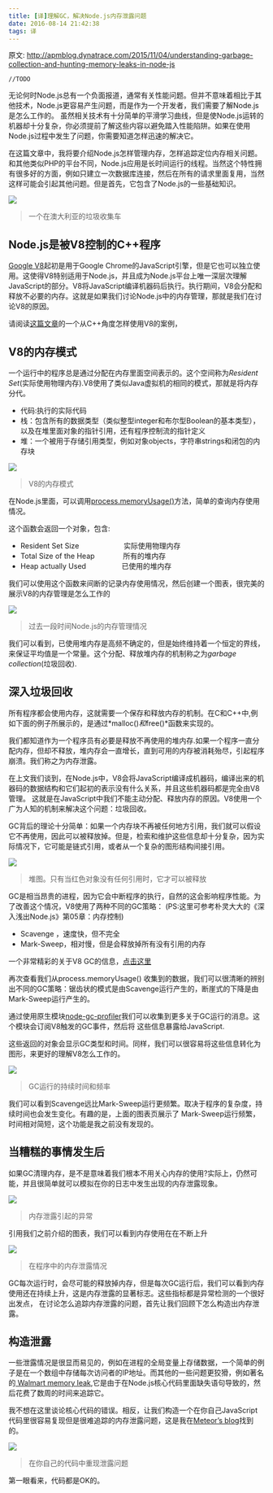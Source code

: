 ```yaml
---
title: [译]理解GC，解决Node.js内存泄露问题
date: 2016-08-14 21:42:38
tags: 译
---
```


原文: http://apmblog.dynatrace.com/2015/11/04/understanding-garbage-collection-and-hunting-memory-leaks-in-node-js

    //TODO

 <!-- more -->

无论何时Node.js总有一个负面报道，通常有关性能问题。但并不意味着相比于其他技术，Node.js更容易产生问题，而是作为一个开发者，我们需要了解Node.js是怎么工作的。
虽然相关技术有十分简单的平滑学习曲线，但是使Node.js运转的机器却十分复杂，你必须提前了解这些内容以避免踏入性能陷阱。如果在使用Node.js过程中发生了问题，你需要知道怎样迅速的解决它。

在这篇文章中，我将要介绍Node.js怎样管理内存，怎样追踪定位内存相关问题。和其他类似PHP的平台不同，Node.js应用是长时间运行的线程。当然这个特性拥有很多好的方面，例如只建立一次数据库连接，然后在所有的请求里面复用，当然这样可能会引起其他问题。但是首先，它包含了Node.js的一些基础知识。

![](http://apmblog.dynatrace.com/wp-content/uploads/2015/11/DK_1.png)
> 一个在澳大利亚的垃圾收集车

## Node.js是被V8控制的C++程序
[Google V8](https://developers.google.com/v8/)起初是用于Google Chrome的JavaScript引擎，但是它也可以独立使用。这使得V8特别适用于Node.js，并且成为Node.js平台上唯一深层次理解JavaScript的部分。V8将JavaScript编译机器码后执行。执行期间，V8会分配和释放不必要的内存。这就是如果我们讨论Node.js中的内存管理，那就是我们在讨论V8的原因。

请阅读[这篇文章](https://developers.google.com/v8/get_started)的一个从C++角度怎样使用V8的案例，

## V8的内存模式
一个运行中的程序总是通过分配在内存里面空间表示的。这个空间称为*Resident Set*(实际使用物理内存).V8使用了类似Java虚拟机的相同的模式，那就是将内存分代。

* 代码:执行的实际代码
* 栈：包含所有的数据类型（类似整型integer和布尔型Boolean的基本类型），以及在堆里面对象的指针引用，还有程序控制流的指针定义
* 堆：一个被用于存储引用类型，例如对象objects，字符串strings和闭包的内存块

![](http://apmblog.dynatrace.com/wp-content/uploads/2015/11/DK_2.png)
> V8的内存模式

在Node.js里面，可以调用[process.memoryUsage()](https://nodejs.org/api/process.html#process_process_memoryusage)方法，简单的查询内存使用情况。

这个函数会返回一个对象，包含:
* Resident Set Size 　　　　　　实际使用物理内存
* Total Size of the Heap　　　　所有的堆内存
* Heap actually Used　　　　　已使用的堆内存

我们可以使用这个函数来间断的记录内存使用情况，然后创建一个图表，很完美的展示V8的内存管理是怎么工作的

![](http://apmblog.dynatrace.com/wp-content/uploads/2015/11/DK_32.png)
> 过去一段时间Node.js的内存管理情况

我们可以看到，已使用堆内存是高频不确定的，但是始终维持着一个恒定的界线，来保证平均值是一个常量。这个分配、释放堆内存的机制称之为*garbage collection*(垃圾回收).

## 深入垃圾回收

所有程序都会使用内存，这就需要一个保存和释放内存的机制。在C和C++中,例如下面的例子所展示的，是通过*malloc()*和*free()*函数来实现的。

我们都知道作为一个程序员有必要是释放不再使用的堆内存.如果一个程序一直分配内存，但却不释放，堆内存会一直增长，直到可用的内存被消耗殆尽，引起程序崩溃。我们称之为内存泄露。

在上文我们谈到，在Node.js中，V8会将JavaScript编译成机器码，编译出来的机器码的数据结构和它们起初的表示没有什么关系，并且这些机器码都是完全由V8管理。
这就是在JavaScript中我们不能主动分配、释放内存的原因。V8使用一个广为人知的机制来解决这个问题：垃圾回收。

GC背后的理论十分简单：如果一个内存块不再被任何地方引用，我们就可以假设它不再使用，因此可以被释放掉。但是，检索和维护这些信息却十分复杂，因为实际情况下，它可能是链式引用，或者从一个复杂的图形结构间接引用。

![](http://apmblog.dynatrace.com/wp-content/uploads/2015/11/memory_graph.png)
> 堆图。只有当红色对象没有任何引用时，它才可以被释放

GC是相当昂贵的进程，因为它会中断程序的执行，自然的这会影响程序性能。为了改善这个情况，V8使用了两种不同的GC策略：
(PS:这里可参考朴灵大大的《深入浅出Node.js》第05章：内存控制)

* Scavenge ，速度快，但不完全
* Mark-Sweep，相对慢，但是会释放掉所有没有引用的内存

一个非常精彩的关于V8 GC的信息，[点击这里](http://jayconrod.com/posts/55/a-tour-of-v8-garbage-collection)

再次查看我们从process.memoryUsage() 收集到的数据，我们可以很清晰的辨别出不同的GC策略：锯齿状的模式是由Scavenge运行产生的，断崖式的下降是由Mark-Sweep运行产生的。

通过使用原生模块[node-gc-profiler](https://github.com/bretcope/node-gc-profiler)我们可以收集到更多关于GC运行的消息。这个模块会订阅V8触发的GC事件，然后将
这些信息暴露给JavaScript.

这些返回的对象会显示GC类型和时间。同样，我们可以很容易将这些信息转化为图形，来更好的理解V8怎么工作的。

![](http://apmblog.dynatrace.com/wp-content/uploads/2015/11/DK_5-1024x463.png)
> GC运行的持续时间和频率

我们可以看到Scavenge远比Mark-Sweep运行更频繁。取决于程序的复杂度，持续时间也会发生变化。有趣的是，上面的图表页展示了 Mark-Sweep运行频繁，时间相对简短，这个功能是我之前没有发现的。

## 当糟糕的事情发生后

如果GC清理内存，是不是意味着我们根本不用关心内存的使用?实际上，仍然可能，并且很简单就可以模拟在你的日志中发生出现的内存泄露现象。

![](http://apmblog.dynatrace.com/wp-content/uploads/2015/11/DK_6-1024x476.png)
> 内存泄露引起的异常

引用我们之前介绍的图表，我们可以看到内存使用在在不断上升

![](http://apmblog.dynatrace.com/wp-content/uploads/2015/11/DK_7-1024x524.png)
> 在程序中的内存泄露情况

GC每次运行时，会尽可能的释放掉内存，但是每次GC运行后，我们可以看到内存使用还在持续上升，这是内存泄露的显著标志。这些指标都是异常检测的一个很好出发点，
在讨论怎么追踪内存泄露的问题，首先让我们回顾下怎么构造出内存泄露。


## 构造泄露

一些泄露情况是很显而易见的，例如在进程的全局变量上存储数据，一个简单的例子是在一个数组中存储每次访问者的IP地址。而其他的一些问题更狡猾，例如著名的[ Walmart memory leak](https://www.joyent.com/blog/walmart-node-js-memory-leak),它是由于在Node.js核心代码里面缺失语句导致的，然后花费了数周的时间来追踪它。

我不想在这里谈论核心代码的错误。相反，让我们构造一个在你自己JavaScript代码里很容易复现但是很难追踪的内存泄露问题，这是我在[Meteor’s blog](http://info.meteor.com/blog/an-interesting-kind-of-javascript-memory-leak)找到的。

![](http://apmblog.dynatrace.com/wp-content/uploads/2015/11/DK_8-1024x631.png)
> 在你自己的代码中重现泄露问题

第一眼看来，代码都是OK的。